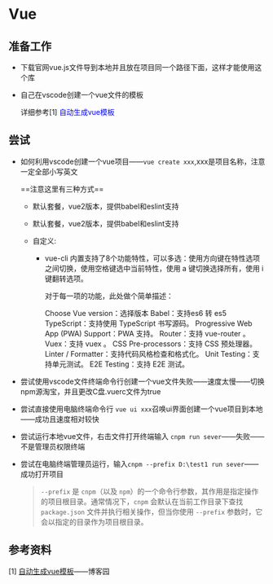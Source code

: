 # Vue

## 准备工作

- 下载官网vue.js文件导到本地并且放在项目同一个路径下面，这样才能使用这个库

- 自己在vscode创建一个vue文件的模板

  详细参考[1] <font color="blue">自动生成vue模板</font>

## 尝试

- 如何利用vscode创建一个vue项目——`vue create xxx`,xxx是项目名称，注意一定全部小写英文

  ==注意这里有三种方式==

  - 默认套餐，vue2版本，提供babel和eslint支持

  - 默认套餐，vue2版本，提供babel和eslint支持

  - 自定义:

    - vue-cli 内置支持了8个功能特性，可以多选：使用方向键在特性选项之间切换，使用空格键选中当前特性，使用 a 键切换选择所有，使用 i 键翻转选项。

      对于每一项的功能，此处做个简单描述：

      Choose Vue version：选择版本
      Babel：支持es6 转 es5
      TypeScript：支持使用 TypeScript 书写源码。
      Progressive Web App (PWA) Support：PWA 支持。
      Router：支持 vue-router 。
      Vuex：支持 vuex 。
      CSS Pre-processors：支持 CSS 预处理器。
      Linter / Formatter：支持代码风格检查和格式化。
      Unit Testing：支持单元测试。
      E2E Testing：支持 E2E 测试。
  
- 尝试使用vscode文件终端命令行创建一个vue文件失败——速度太慢——切换npm源淘宝，并且更改C盘.vuerc文件为true

- 尝试直接使用电脑终端命令行 `vue ui xxx`召唤ui界面创建一个vue项目到本地——成功且速度相对较快

- 尝试运行本地vue文件，右击文件打开终端输入 `cnpm run sever`——失败——不是管理员权限终端

- 尝试在电脑终端管理员运行，输入`cnpm --prefix D:\test1 run sever`——成功打开项目

  > `--prefix` 是 `cnpm`（以及 `npm`）的一个命令行参数，其作用是指定操作的项目根目录。通常情况下，`cnpm` 会默认在当前工作目录下查找 `package.json` 文件并执行相关操作，但当你使用 `--prefix` 参数时，它会以指定的目录作为项目根目录。

## 参考资料

[1] [自动生成vue模板](https://www.cnblogs.com/Vikyanite/p/17310896.html)——博客园
